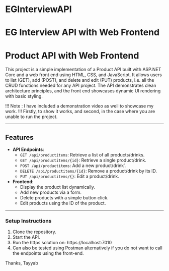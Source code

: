 # EGInterviewAPI
EG Interview API  with Web Frontend
======================================

# Product API with Web Frontend

This project is a simple implementation of a Product API built with ASP.NET Core and a web front end using HTML, CSS, and JavaScript. 
It allows users to list (GET), add (POST), and delete and edit (PUT) products, i.e. all the CRUD functions needed for any API project.
The API demonstrates clean architecture principles, and the front end showcases dynamic UI rendering with basic styling.

!!! Note : I have included a demonstration video as well to showcase my work. !!!
Firstly, to show it works, and second, in the case where you are unable to run the project.

---

## Features
- **API Endpoints**:
  - `GET /api/productitems`: Retrieve a list of all products/drinks.
  - `GET /api/productitems/{id}`: Retrieve a single product/drink.
  - `POST /api/productitems`: Add a new product/drink`.
  - `DELETE /api/productitems/{id}`: Remove a product/drink by its ID.
  - `PUT /api/productitems/{}`: Edit a product/drink.
- **Frontend**:
  - Display the product list dynamically.
  - Add new products via a form.
  - Delete products with a simple button click.
  - Edit products using the ID of the product.
  
---

### Setup Instructions
1. Clone the repository.
2. Start the API.
3. Run the https solution on:
    https://localhost:7010
4. Can also be tested using Postman alternatively if you do not want to call the endpoints using the front-end.

Thanks,
Tayyab
